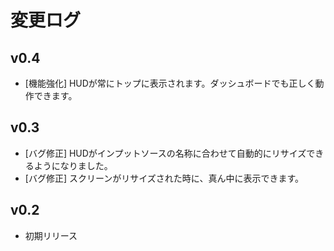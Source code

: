 # 変更ログ

## v0.4
- [機能強化] HUDが常にトップに表示されます。ダッシュボードでも正しく動作できます。

## v0.3
- [バグ修正] HUDがインプットソースの名称に合わせて自動的にリサイズできるようになりました。
- [バグ修正] スクリーンがリサイズされた時に、真ん中に表示できます。

## v0.2
- 初期リリース
